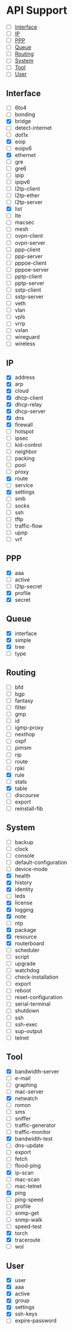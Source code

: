 # API Support

- [ ] [Interface](#interface)
- [ ] [IP](#ip)
- [ ] [PPP](#ppp)
- [ ] [Queue](#queue)
- [ ] [Routing](#routing)
- [ ] [System](#system)
- [ ] [Tool](#tool)
- [ ] [User](#user)

## Interface

- [ ] 6to4
- [ ] bonding
- [x] bridge
- [ ] detect-internet
- [ ] dot1x
- [x] eoip
- [ ] eoipv6
- [x] ethernet
- [ ] gre
- [ ] gre6
- [ ] ipip
- [ ] ipipv6
- [ ] l2tp-client
- [ ] l2tp-ether
- [ ] l2tp-server
- [x] list
- [ ] lte
- [ ] macsec
- [ ] mesh
- [ ] ovpn-client
- [ ] ovpn-server
- [ ] ppp-client
- [ ] ppp-server
- [ ] pppoe-client
- [ ] pppoe-server
- [ ] pptp-client
- [ ] pptp-server
- [ ] sstp-client
- [ ] sstp-server
- [ ] veth
- [ ] vlan
- [ ] vpls
- [ ] vrrp
- [ ] vxlan
- [ ] wireguard
- [ ] wireless

## IP

- [x] address
- [x] arp
- [x] cloud
- [x] dhcp-client
- [x] dhcp-relay
- [x] dhcp-server
- [x] dns
- [x] firewall
- [ ] hotspot
- [ ] ipsec
- [ ] kid-control
- [ ] neighbor
- [ ] packing
- [ ] pool
- [ ] proxy
- [x] route
- [ ] service
- [x] settings
- [ ] smb
- [ ] socks
- [ ] ssh
- [ ] tftp
- [ ] traffic-flow
- [ ] upnp
- [ ] vrf

## PPP

- [x] aaa
- [ ] active
- [ ] l2tp-secret
- [x] profile
- [x] secret

## Queue

- [x] interface
- [x] simple
- [x] tree
- [ ] type

## Routing

- [ ] bfd
- [ ] bgp
- [ ] fantasy
- [ ] filter
- [ ] gmp
- [ ] id
- [ ] igmp-proxy
- [ ] nexthop
- [ ] ospf
- [ ] pimsm
- [ ] rip
- [ ] route
- [ ] rpki
- [x] rule
- [ ] stats
- [x] table
- [ ] discourse
- [ ] export
- [ ] reinstall-fib

## System

- [ ] backup
- [ ] clock
- [ ] console
- [ ] default-configuration
- [ ] device-mode
- [x] health
- [x] history
- [x] identity
- [ ] leds
- [x] license
- [x] logging
- [x] note
- [ ] ntp
- [x] package
- [x] resource
- [x] routerboard
- [ ] scheduler
- [ ] script
- [ ] upgrade
- [ ] watchdog
- [ ] check-installation
- [ ] export
- [ ] reboot
- [ ] reset-configuration
- [ ] serial-terminal
- [ ] shutdown
- [ ] ssh
- [ ] ssh-exec
- [ ] sup-output
- [ ] telnet

## Tool

- [x] bandwidth-server
- [ ] e-mail
- [ ] graphing
- [ ] mac-server
- [x] netwatch
- [ ] romon
- [ ] sms
- [ ] sniffer
- [ ] traffic-generator
- [ ] traffic-monitor
- [x] bandwidth-test
- [ ] dns-update
- [ ] export
- [ ] fetch
- [ ] flood-ping
- [x] ip-scan
- [ ] mac-scan
- [ ] mac-telnet
- [x] ping
- [ ] ping-speed
- [ ] profile
- [ ] snmp-get
- [ ] snmp-walk
- [ ] speed-test
- [x] torch
- [x] traceroute
- [ ] wol

## User

- [x] user
- [x] aaa
- [x] active
- [x] group
- [x] settings
- [x] ssh-keys
- [ ] expire-password
